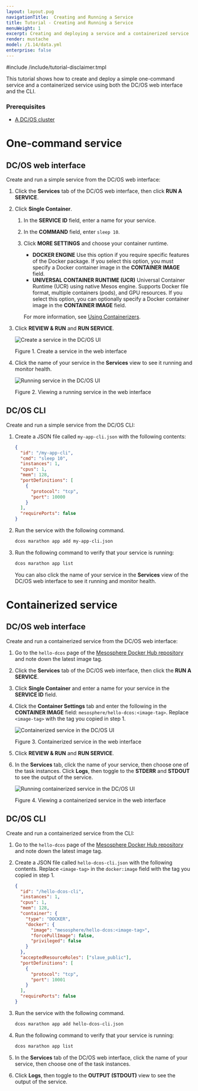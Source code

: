 ```yaml
---
layout: layout.pug
navigationTitle:  Creating and Running a Service
title: Tutorial - Creating and Running a Service
menuWeight: 1
excerpt: Creating and deploying a service and a containerized service
render: mustache
model: /1.14/data.yml
enterprise: false
---
```


#include /include/tutorial-disclaimer.tmpl


This tutorial shows how to create and deploy a simple one-command service and a containerized service using both the DC/OS web interface and the CLI.

### Prerequisites
- [A DC/OS cluster](/mesosphere/dcos/1.14/installing/)

# One-command service

## DC/OS web interface

Create and run a simple service from the DC/OS web interface:

1. Click the **Services** tab of the DC/OS web interface, then click **RUN A SERVICE**.
1. Click **Single Container**.

   1. In the **SERVICE ID** field, enter a name for your service.
   1. In the **COMMAND** field, enter `sleep 10`.
   1. Click **MORE SETTINGS** and choose your container runtime.

      -  **DOCKER ENGINE** Use this option if you require specific features of the Docker package. If you select this option, you must specify a Docker container image in the **CONTAINER IMAGE** field.
      -  **UNIVERSAL CONTAINER RUNTIME (UCR)**  Universal Container Runtime (UCR) using native Mesos engine. Supports Docker file format, multiple containers (pods), and GPU resources. If you select this option, you can optionally specify a Docker container image in the **CONTAINER IMAGE** field.

      For more information, see [Using Containerizers](/mesosphere/dcos/1.14/deploying-services/containerizers/).

1. Click **REVIEW & RUN** and **RUN SERVICE**.

    ![Create a service in the DC/OS UI](/mesosphere/dcos/1.14/img/deploy-svs-ui.png)

    Figure 1. Create a service in the web interface

1. Click the name of your service in the **Services** view to see it running and monitor health.

    ![Running service in the DC/OS UI](/mesosphere/dcos/1.14/img/GUI-Services-Running_Services_View-1_12.png)

    Figure 2. Viewing a running service in the web interface

## DC/OS CLI

Create and run a simple service from the DC/OS CLI:

1.  Create a JSON file called `my-app-cli.json` with the following contents:

    ```json
    {
      "id": "/my-app-cli",
      "cmd": "sleep 10",
      "instances": 1,
      "cpus": 1,
      "mem": 128,
      "portDefinitions": [
        {
          "protocol": "tcp",
          "port": 10000
        }
      ],
      "requirePorts": false
    }
    ```

1.  Run the service with the following command.

    ```bash
    dcos marathon app add my-app-cli.json
    ```

1.  Run the following command to verify that your service is running:

    ```bash
    dcos marathon app list
    ```

    You can also click the name of your service in the **Services** view of the DC/OS web interface to see it running and monitor health.

# Containerized service

## DC/OS web interface

Create and run a containerized service from the DC/OS web interface:

1.  Go to the `hello-dcos` page of the [Mesosphere Docker Hub repository](https://hub.docker.com/r/mesosphere/hello-dcos/tags/) and note down the latest image tag.
1.  Click the **Services** tab of the DC/OS web interface, then click the **RUN A SERVICE**.
1.  Click **Single Container** and enter a name for your service in the **SERVICE ID** field.
1.  Click the **Container Settings** tab and enter the following in the **CONTAINER IMAGE** field: `mesosphere/hello-dcos:<image-tag>`. Replace `<image-tag>` with the tag you copied in step 1.

    ![Containerized service in the DC/OS UI](/mesosphere/dcos/1.14/img/deploy-container-ui.png)

    Figure 3. Containerized service in the web interface

1.  Click **REVIEW & RUN** and **RUN SERVICE**.
1.  In the **Services** tab, click the name of your service, then choose one of the task instances. Click **Logs**, then toggle to the **STDERR** and **STDOUT** to see the output of the service.

    ![Running containerized service in the DC/OS UI](/mesosphere/dcos/1.14/img/container-running-ui.png)

    Figure 4. Viewing a containerized service in the web interface

## DC/OS CLI

Create and run a containerized service from the CLI:


1.  Go to the `hello-dcos` page of the [Mesosphere Docker Hub repository](https://hub.docker.com/r/mesosphere/hello-dcos/tags/) and note down the latest image tag.
1.  Create a JSON file called `hello-dcos-cli.json` with the following contents. Replace `<image-tag>` in the `docker:image` field with the tag you copied in step 1.

    ```json
    {
      "id": "/hello-dcos-cli",
      "instances": 1,
      "cpus": 1,
      "mem": 128,
      "container": {
        "type": "DOCKER",
        "docker": {
          "image": "mesosphere/hello-dcos:<image-tag>",
          "forcePullImage": false,
          "privileged": false
        }
      },
      "acceptedResourceRoles": ["slave_public"],
      "portDefinitions": [
        {
          "protocol": "tcp",
          "port": 10001
        }
      ],
      "requirePorts": false
    }
    ```

1.  Run the service with the following command.

    ```bash
    dcos marathon app add hello-dcos-cli.json
    ```

1.  Run the following command to verify that your service is running:

    ```bash
    dcos marathon app list
    ```

1. In the **Services** tab of the DC/OS web interface, click the name of your service, then choose one of the task instances.
1. Click **Logs**, then toggle to the **OUTPUT (STDOUT)** view to see the output of the service.
